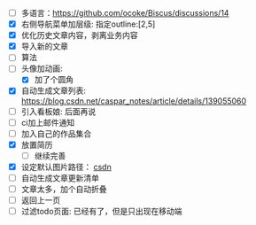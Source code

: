 - [ ] 多语言：https://github.com/ocoke/Biscus/discussions/14
- [x] 右侧导航菜单加层级: 指定outline:[2,5]
- [x] 优化历史文章内容，剥离业务内容
- [x] 导入新的文章
- [ ] 算法
- [ ] 头像加动画: 
    - [x] 加了个圆角
- [x] 自动生成文章列表: https://blog.csdn.net/caspar_notes/article/details/139055060
- [ ] 引入看板娘: 后面再说
- [ ] ci加上邮件通知
- [ ] 加入自己的作品集合
- [x] 放置简历
    - [ ] 继续完善
- [x] 设定默认图片路径： [csdn](https://blog.csdn.net/dxtql/article/details/126238947#:~:text=%E5%9C%A8Obsidian%E7%9A%84%E9%A1%B5%E9%9D%A2%E7%BC%96%E8%BE%91%E6%97%B6%EF%BC%8C%E5%8F%AF%E4%BB%A5%E5%88%B0%E6%96%87%E4%BB%B6%E5%A4%B9%E9%87%8C%E6%8B%B7%E8%B4%9D%E4%B8%80%E5%BC%A0%E5%9B%BE%E7%89%87%EF%BC%8C%E7%84%B6%E5%90%8E%E5%88%B0Obsidian%E9%A1%B5%E9%9D%A2%E7%B2%98%E8%B4%B4%EF%BC%8C%E9%BB%8F%E8%B4%B4%E5%90%8E%EF%BC%8C%E8%BF%99%E4%B8%AA%E5%9B%BE%E7%89%87%E4%BC%9A%E4%BF%9D%E5%AD%98%E5%88%B0%E6%9C%80%E5%88%9D%E5%88%9B%E5%BB%BA%E8%BF%99%E4%B8%AA%E5%BA%93%E7%9A%84%E6%A0%B9%E7%9B%AE%E5%BD%95%E3%80%82%20%E8%BF%99%E6%A0%B7%E4%BF%9D%E5%AD%98%E4%B8%8D%E8%A7%84%E8%8C%83%EF%BC%8C%E5%B0%A4%E5%85%B6%E4%BD%A0%E8%AE%BE%E7%BD%AE%E4%BA%86%E5%A4%9A%E4%B8%AA%E6%96%87%E4%BB%B6%E5%A4%B9%EF%BC%8C%E7%94%9A%E8%87%B3%E5%87%A0%E5%B1%82%E6%96%87%E4%BB%B6%E5%A4%B9%E5%90%8E%EF%BC%8C%E5%B0%B1%E5%BE%88%E4%B9%B1%E3%80%82%20%E6%9C%80%E5%A5%BD%E7%9A%84%E6%96%B9%E5%BC%8F%E6%98%AF%EF%BC%8C%E8%AE%BE%E7%BD%AE%E5%9B%BE%E7%89%87%E4%BF%9D%E5%AD%98%E5%9C%A8%E5%BD%93%E5%89%8D%E6%89%80%E5%9C%A8%E6%96%87%E4%BB%B6%E5%A4%B9%E4%B8%8B%E6%96%B9%E7%9A%84%E6%9F%90%E4%B8%AA%E7%9B%AE%E5%BD%95%E4%B8%AD%EF%BC%8C%E5%85%B7%E4%BD%93%E6%B5%81%E7%A8%8B%E5%A6%82%E4%B8%8B%EF%BC%9A%20%E7%82%B9%E5%87%BB%E5%B7%A6%E4%B8%8B%E8%A7%92%E8%AE%BE%E9%BD%BF%E8%BD%AE%E5%9B%BE%E8%A1%A8%EF%BC%88%20%E8%AE%BE%E7%BD%AE%20%EF%BC%89%20%E7%82%B9%E5%87%BB%E2%80%9C%E9%80%89%E9%A1%B9%E2%80%9D%E4%B8%8B%E6%96%B9%E2%80%9C%20%E6%96%87%E4%BB%B6%E4%B8%8E%E9%93%BE%E6%8E%A5,%E2%80%9D%20%E6%89%BE%E5%88%B0%E6%9C%80%E4%B8%8B%E6%96%B9%E7%9A%84%E2%80%9C%20%E6%96%B0%E9%99%84%E4%BB%B6%E7%9A%84%E9%BB%98%E8%AE%A4%E4%BD%8D%E7%BD%AE%20%E2%80%9D%EF%BC%8C%E7%82%B9%E5%87%BB%E5%8F%B3%E4%BE%A7%E7%9A%84%20%E4%B8%8B%E6%8B%89%E8%8F%9C%E5%8D%95%20%EF%BC%8C%E9%80%89%E6%8B%A9%E2%80%9C%20%E5%BD%93%E5%89%8D%E6%96%87%E4%BB%B6%E5%A4%B9%E4%B8%8B%E5%88%B6%E5%AE%9A%E7%9A%84%E5%AD%90%E6%96%87%E4%BB%B6%E5%A4%B9%E4%B8%AD%20%E2%80%9D%E3%80%82)
- [ ] 自动生成文章更新清单
- [ ] 文章太多，加个自动折叠
- [ ] 返回上一页
- [ ] 过滤todo页面: 已经有了，但是只出现在移动端
